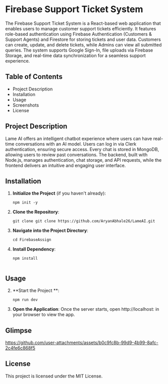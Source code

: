 # Firebase Support Ticket System

The Firebase Support Ticket System is a React-based web application that enables users to manage customer support tickets efficiently. It features role-based authentication using Firebase Authentication (Customers & Support Agents) and Firestore for storing tickets and user data. Customers can create, update, and delete tickets, while Admins can view all submitted queries. The system supports Google Sign-In, file uploads via Firebase Storage, and real-time data synchronization for a seamless support experience.

## Table of Contents

- Project Description
- Installation
- Usage
- Screenshots
- License

## Project Description

Lame AI offers an intelligent chatbot experience where users can have real-time conversations with an AI model. Users can log in via Clerk authentication, ensuring secure access. Every chat is stored in MongoDB, allowing users to review past conversations. The backend, built with Node.js, manages authentication, chat storage, and API requests, while the frontend delivers an intuitive and engaging user interface.

## Installation

1. **Initialize the Project** (if you haven't already):
   ```
   npm init -y
   ```

3. **Clone the Repository**:
   ```
   git clone git clone https://github.com/AryanAbhale26/LameAI.git
   ```
5. **Navigate into the Project Directory**:
   ```
   cd FirebaseAssign
   ```
7. **Install Dependency**:
   ```
   npm install
 
## Usage

2. **Start the Project **:
   ```
   npm run dev
   ```

3. **Open the Application**:
   Once the server starts, open http://localhost: in your browser to view the app.

## Glimpse



https://github.com/user-attachments/assets/b0c9fc8b-99d9-4b99-8afc-2c4fe6c868f5



   



## License

This project is licensed under the MIT License.
